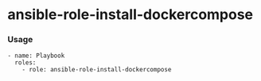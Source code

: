 # ansible-role-install-dockercompose


### Usage


    - name: Playbook
      roles:
        - role: ansible-role-install-dockercompose


